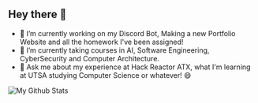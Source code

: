 ## Hey there 👋

- 🔭 I’m currently working on my Discord Bot, Making a new Portfolio Website and all the homework I've been assigned! 
- 🌱 I’m currently taking courses in AI, Software Engineering, CyberSecurity and Computer Architecture.
- 💬 Ask me about my experience at Hack Reactor ATX, what I'm learning at UTSA studying Computer Science or whatever! 😄

<img alt="My Github Stats" src="https://github-readme-stats.vercel.app/api?username=joshuapawlik&show_icons=true&hide_border=true&theme=tokyonight&count_private=true&hide=stars,contribs" />
